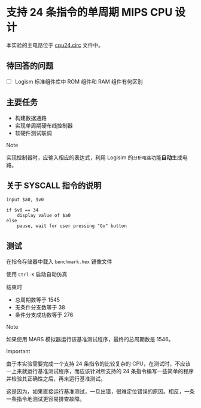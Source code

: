 # 支持 24 条指令的单周期 MIPS CPU 设计

本实验的主电路位于 [cpu24.circ](../extra/hustzc/cpu24.circ) 文件中。

## 待回答的问题

* [ ] Logism 标准组件库中 ROM 组件和 RAM 组件有何区别

## 主要任务

* 构建数据通路
* 实现单周期硬布线控制器
* 软硬件测试联调

> [!NOTE]
> 实现控制器时，应输入相应的表达式，利用 Logisim 的`分析电路`功能**自动**生成电路。

## 关于 SYSCALL 指令的说明

```
input $a0, $v0

if $v0 == 34
    display value of $a0
else
    pause, wait for user pressing "Go" button
```

## 测试

在指令存储器中载入 `benchmark.hex` 镜像文件

使用 `Ctrl-K` 启动自动仿真

结束时
* 总周期数等于 1545
* 无条件分支数等于 38
* 条件分支成功数等于 276

> [!NOTE]
> 如果使用 MARS 模拟器运行该基准测试程序，最终的总周期数是 1546。

> [!IMPORTANT]
> 由于本实验需要完成一个支持 24 条指令的比较复杂的 CPU，在测试时，不应该一上来就运行基准测试程序，而应该针对所支持的 24 条指令编写一些简单的程序并检验其正确性之后，再来运行基准测试。
>
> 这是因为，如果直接运行基准测试，一旦出错，很难定位错误的原因。相反，一条一条指令地测试更容易排查故障。
